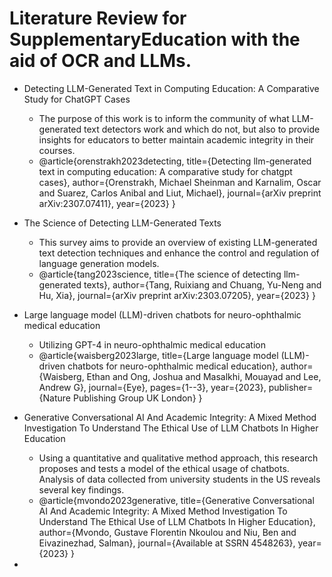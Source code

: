 # Literature Review for SupplementaryEducation with the aid of OCR and LLMs.

- Detecting LLM-Generated Text in Computing Education: A Comparative Study for ChatGPT Cases
  + The purpose of this work is to inform the community of what LLM-generated text detectors work and which do not, but also to provide insights for educators to better maintain academic integrity in their courses.
  + @article{orenstrakh2023detecting,
  title={Detecting llm-generated text in computing education: A comparative study for chatgpt cases},
  author={Orenstrakh, Michael Sheinman and Karnalim, Oscar and Suarez, Carlos Anibal and Liut, Michael},
  journal={arXiv preprint arXiv:2307.07411},
  year={2023}
}

- The Science of Detecting LLM-Generated Texts
  + This survey aims to provide an overview of existing LLM-generated text detection techniques and enhance the control and regulation of language generation models.
  + @article{tang2023science,
  title={The science of detecting llm-generated texts},
  author={Tang, Ruixiang and Chuang, Yu-Neng and Hu, Xia},
  journal={arXiv preprint arXiv:2303.07205},
  year={2023}
}

- Large language model (LLM)-driven chatbots for neuro-ophthalmic medical education
  + Utilizing GPT-4 in neuro-ophthalmic medical education 
  + @article{waisberg2023large,
  title={Large language model (LLM)-driven chatbots for neuro-ophthalmic medical education},
  author={Waisberg, Ethan and Ong, Joshua and Masalkhi, Mouayad and Lee, Andrew G},
  journal={Eye},
  pages={1--3},
  year={2023},
  publisher={Nature Publishing Group UK London}
}

- Generative Conversational AI And Academic Integrity: A Mixed Method Investigation To Understand The Ethical Use of LLM Chatbots In Higher Education
  + Using a quantitative and qualitative method approach, this research proposes and tests a model of the ethical usage of chatbots. Analysis of data collected from university students in the US reveals several key findings.
  + @article{mvondo2023generative,
  title={Generative Conversational AI And Academic Integrity: A Mixed Method Investigation To Understand The Ethical Use of LLM Chatbots In Higher Education},
  author={Mvondo, Gustave Florentin Nkoulou and Niu, Ben and Eivazinezhad, Salman},
  journal={Available at SSRN 4548263},
  year={2023}
}

- 
